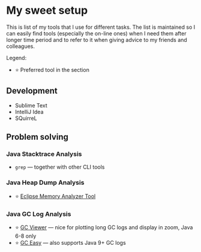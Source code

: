 
# My sweet setup

This is list of my tools that I use for different tasks. The list is maintained so I can easily find tools (especially the on-line ones) when I need them after longer time period and to refer to it when giving advice to my friends and colleagues.

Legend:

* ⭐️ Preferred tool in the section


## Development

* Sublime Text
* IntelliJ Idea
* SQuirreL

## Problem solving

### Java Stacktrace Analysis

* `grep` — together with other CLI tools

### Java Heap Dump Analysis

* ⭐️ [Eclipse Memory Analyzer Tool](https://www.eclipse.org/mat/) 

### Java GC Log Analysis

* ⭐️ [GC Viewer](https://github.com/chewiebug/GCViewer) — nice for plotting long GC logs and display in zoom, Java 6-8 only
* ⭐️ [GC Easy](https://gceasy.io/index.jsp) — also supports Java 9+ GC logs

